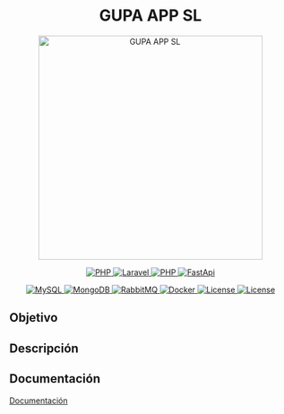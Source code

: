 <h1 align="center">GUPA APP SL</h1>

<p align="center">
    <a href="https://dev-gupa.com/" target="_blank">
        <img src="docs/logo.png" width="400" alt="GUPA APP SL">
    </a>
</p>
<p align="center">
    <a href="https://www.php.net/">
        <img src="https://img.shields.io/badge/PHP-8.0-blue.svg?style=flat&logo=php&logoColor=white&logoWidth=20" alt="PHP">
    </a>
    <a href="https://laravel.com/"> 
        <img src="https://img.shields.io/badge/Laravel-9.1-blue.svg?style=flat&logo=laravel&logoColor=white&logoWidth=20" alt="Laravel">
    </a>
    <a href="https://www.python.org/">
        <img src="https://img.shields.io/badge/Python-3.11.1-blue.svg?style=flat&logo=php&logoColor=white&logoWidth=20" alt="PHP">
    </a>
    <a href=https://fastapi.tiangolo.com/es/"> 
        <img src="https://img.shields.io/badge/FastApi-0.0.8-blue.svg?style=flat&logo=fastapi&logoColor=white&logoWidth=20" alt="FastApi">
    </a>
</p>
<p align="center">
    <a href="https://www.mysql.com/"> 
        <img src="https://img.shields.io/badge/MySQL-8.0-blue.svg?style=flat&logo=mysql&logoColor=white&logoWidth=20" alt="MySQL">
    </a>
    <a href="https://www.mongodb.com/"> 
        <img src="https://img.shields.io/badge/MySQL-8.0-blue.svg?style=flat&logo=mongodb&logoColor=white&logoWidth=20" alt="MongoDB">
    </a>
    <a href="https://www.rabbitmq.com/"> 
        <img src="https://img.shields.io/badge/RabbitMQ-3.8.5-blue.svg?style=flat&logo=rabbitmq&logoColor=white&logoWidth=20" alt="RabbitMQ">
    </a>
    <a href="https://www.docker.com/"> 
        <img src="https://img.shields.io/badge/Docker-20.10.17-blue.svg?style=flat&logo=docker&logoColor=white&logoWidth=20" alt="Docker">
    </a>
    <a href="https://github.com/Gupa-App-SL/documentacion/blob/main/LICENSE">
        <img src="https://img.shields.io/badge/License-MIT-green.svg" alt="License">
    </a>
    <a href="#">
        <img src="https://img.shields.io/badge/Version-0.0.1-orange.svg" alt="License">
    </a>
</p>

## Objetivo


## Descripción


## Documentación

[Documentación](./docs/documentation.md)


